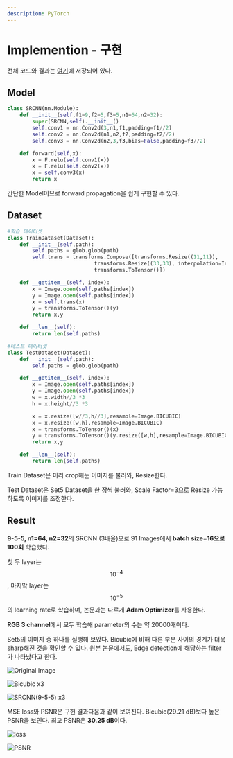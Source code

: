 ```yaml
---
description: PyTorch
---
```


# Implemention - 구현

전체 코드와 결과는 [여기](https://github.com/BengaleeHS/practice-ai-paper/tree/main/SRCNN%282015%29)에 저장되어 있다.

## Model

```python
class SRCNN(nn.Module):
    def __init__(self,f1=9,f2=5,f3=5,n1=64,n2=32):
        super(SRCNN,self).__init__()
        self.conv1 = nn.Conv2d(3,n1,f1,padding=f1//2)
        self.conv2 = nn.Conv2d(n1,n2,f2,padding=f2//2)
        self.conv3 = nn.Conv2d(n2,3,f3,bias=False,padding=f3//2)

    def forward(self,x):
        x = F.relu(self.conv1(x))
        x = F.relu(self.conv2(x))
        x = self.conv3(x)
        return x
```

간단한 Model이므로 forward propagation을 쉽게 구현할 수 있다.

## Dataset

```python
#학습 데이터셋
class TrainDataset(Dataset):
    def __init__(self,path):
        self.paths = glob.glob(path)
        self.trans = transforms.Compose([transforms.Resize((11,11)),
                            transforms.Resize((33,33), interpolation=InterpolationMode.BICUBIC),
                            transforms.ToTensor()])

    def __getitem__(self, index):
        x = Image.open(self.paths[index])
        y = Image.open(self.paths[index])
        x = self.trans(x)
        y = transforms.ToTensor()(y)
        return x,y

    def __len__(self):
        return len(self.paths)

#테스트 데이터셋
class TestDataset(Dataset):
    def __init__(self,path):
        self.paths = glob.glob(path)

    def __getitem__(self, index):
        x = Image.open(self.paths[index])
        y = Image.open(self.paths[index])
        w = x.width//3 *3
        h = x.height//3 *3

        x = x.resize([w//3,h//3],resample=Image.BICUBIC)
        x = x.resize([w,h],resample=Image.BICUBIC)
        x = transforms.ToTensor()(x)
        y = transforms.ToTensor()(y.resize([w,h],resample=Image.BICUBIC))
        return x,y

    def __len__(self):
        return len(self.paths)
```

Train Dataset은 미리 crop해둔 이미지를 불러와, Resize한다.

Test Dataset은 Set5 Dataset을 한 장씩 불러와, Scale Factor=3으로 Resize 가능하도록 이미지를 조정한다.

## Result

**9-5-5, n1=64, n2=32**의 SRCNN \(3배율\)으로 91 Images에서 **batch size=16으로 100회** 학습했다.

첫 두 layer는 $$10^{-4}$$, 마지막 layer는 $$10^{-5}$$의 learning rate로 학습하며, 논문과는 다르게 **Adam Optimizer**를 사용한다.

**RGB 3 channel**에서 모두 학습해 parameter의 수는 약 20000개이다.

Set5의 이미지 중 하나를 실행해 보았다. Bicubic에 비해 다른 부분 사이의 경계가 더욱 sharp해진 것을 확인할 수 있다. 원본 논문에서도, Edge detection에 해당하는 filter가 나타났다고 한다.

![Original Image](../.gitbook/assets/0_tar.png)

![Bicubic x3](../.gitbook/assets/0_bic.png)

![SRCNN\(9-5-5\) x3](../.gitbook/assets/0_out%20%283%29.png)

MSE loss와 PSNR은 구현 결과다음과 같이 보여진다. Bicubic\(29.21 dB\)보다 높은 PSNR을 보인다. 최고 PSNR은 **30.25 dB**이다.

![loss](../.gitbook/assets/losses.png)

![PSNR](../.gitbook/assets/psnr.png)

